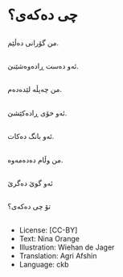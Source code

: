 # چی دەكەی؟

##
من گۆرانی دەڵێم.

##
ئەو دەست ڕادەوەشێنێ.

##
من چەپڵە لێدەدەم.

##
ئەو خۆی ڕادەكێشێ.

##
ئەو بانگ دەكات.

##
من وڵام دەدەمەوە.

##
ئەو گوێ دەگرێ

##
تۆ چی دەكەی؟

##
* License: [CC-BY]
* Text: Nina Orange
* Illustration: Wiehan de Jager
* Translation: Agri Afshin
* Language: ckb
